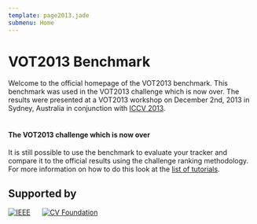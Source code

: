 ```yaml
---
template: page2013.jade
submenu: Home
---
```


# VOT2013 Benchmark

Welcome to the official homepage of the VOT2013 benchmark. This benchmark was used in the VOT2013 challenge which is now over. The results were presented at a VOT2013 workshop on December 2nd, 2013 in Sydney, Australia in conjunction with [ICCV 2013](http://www.iccv2013.org/).<br/><br/>

<div class="alert alert-info" role="alert">
<div class="icon-left"><i class="glyphicon glyphicon-info-sign hugeicon"></i> </div>
<h4>The VOT2013 challenge which is now over</h4>

It is still possible to use the benchmark to evaluate your tracker and compare it to the official results using the challenge ranking methodology. For more information on how to do this look at the [list of tutorials](/howto/index.html).
</div>

## Supported by

<p><a href="http://www.ieee.org/"><img alt='IEEE' src='/vot2013/img/ieee_cs.png' /></a> &nbsp;&nbsp;&nbsp;&nbsp; <a href="http://www.cv-foundation.org/"><img alt="CV Foundation" src="/vot2013/img/cvf.png"></a></p>
